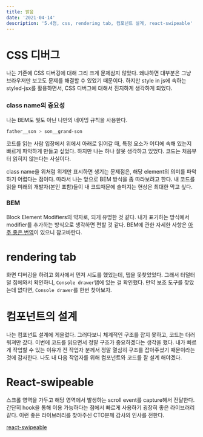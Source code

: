 ```yaml
---
title: 밝음
date: '2021-04-14'
description: '5.4점, css, rendering tab, 컴포넌트 설계, react-swipeable'
---
```


# CSS 디버그
나는 기존에 CSS 디버깅에 대해 그리 크게 문제삼지 않았다. 왜냐하면 대부분은 그냥 브라우저만 보고도 문제를 해결할 수 있었기 때문이다. 하지만 style in js에 속하는 styled-jsx를 활용하면서, CSS 디버그에 대해서 진지하게 생각하게 되었다.

### class name의 중요성
나는 BEM도 뭣도 아닌 나만의 네이밍 규칙을 사용한다. 

```css
father__son > son__grand-son
```

코드를 읽는 사람 입장에서 위에서 아래로 읽어갈 때, 특정 요소가 어디에 속해 있는지 빠르게 파악하게 만들고 싶었다. 하지만 나는 하나 잘못 생각하고 있었다. 코드는 처음부터 읽히지 않는다는 사실이다.

class name을 위처럼 위계만 표시하면 생기는 문제점은, 해당 element의 의미를 파악하기 어렵다는 점이다. 따라서 나는 앞으로 BEM 방식을 좀 따라보려고 한다. 내 코드를 읽을 미래의 개발자(본인 포함)들이 내 코드때문에 슬퍼지는 현상은 최대한 막고 싶다.

### BEM
Block Element Modifiers의 약자로, 되게 유명한 것 같다. 내가 표기하는 방식에서 modifier를 추가하는 방식으로 생각하면 편할 것 같다. BEM에 관한 자세한 사항은 [아주 좋은 번역](https://blog.sonim1.com/221)이 있으니 참고바란다.

# rendering tab
화면 디버깅을 하려고 회사에서 먼저 시도를 했었는데, 탭을 못찾았었다. 그래서 터덜터덜 집에와서 확인하니, `Console drawer`탭에 있는 걸 확인했다. 만약 보조 도구를 찾았는데 없다면, `Console drawer`를 한번 찾아보자.

# 컴포넌트의 설계

나는 컴포넌트 설계에 게을렀다. 그러다보니 체계적인 구조를 잡지 못하고, 코드는 더러워져만 갔다. 이번에 코드를 읽으면서 정말 구조가 중요하겠다는 생각을 했다. 내가 빠르게 작업할 수 있는 이유가 전 작업자 분께서 정말 열심히 구조를 잡아주셨기 때문이라는 것에 감사한다. 나도 내 다음 작업자를 위해 컴포넌트와 코드를 잘 설계 해야겠다.

# React-swipeable

스크롤 영역을 가두고 해당 영역에서 발생하는 scroll event를 capture해서 전달한다. 간단히 hook을 통해 이용 가능하다는 점에서 빠르게 사용하기 굉장히 좋은 라이브러리 같다. 이런 좋은 라이브러리를 찾아주신 CTO분께 감사의 인사를 전한다.

[react-swipeable](https://www.npmjs.com/package/react-swipeable)

